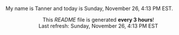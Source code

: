 My name is Tanner and today is Sunday, November 26, 4:13 PM EST.

<p align="center">This <i>README</i> file is generated <b>every 3 hours</b>!</br>Last refresh: Sunday, November 26, 4:13 PM EST<br /></p>
